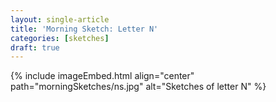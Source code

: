 ```yaml
---
layout: single-article
title: 'Morning Sketch: Letter N'
categories: [sketches]
draft: true
---
```


{% include imageEmbed.html align="center" path="morningSketches/ns.jpg" alt="Sketches of letter N" %}
